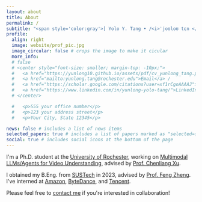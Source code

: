 ```yaml
---
layout: about
title: About
permalink: /
subtitle: "<span style='color:gray'>[ Yolo Y. Tang • /<i>ˈjoʊloʊ tɛn </i>/ • 芸珑 • she/her/hers ]</span>"
profile:
  align: right
  image: website/prof_pic.jpg
  image_circular: false # crops the image to make it cicular
  more_info:
  # false
  # <center style="font-size: smaller; margin-top: -10px;">
  #   <a href="https://yunlong10.github.io/assets/pdf/cv_yunlong_tang.pdf">CV</a> /=
  #   <a href="mailto:yunlong.tang@rochester.edu">Email</a> /
  #   <a href="https://scholar.google.com/citations?user=xf1rCgoAAAAJ">GScholar</a> /
  #   <a href="https://www.linkedin.com/in/yunlong-yolo-tang/">LinkedIn</a>
  # </center>

  #   <p>555 your office number</p>
  #   <p>123 your address street</p>
  #   <p>Your City, State 12345</p>

news: false # includes a list of news items
selected_papers: true # includes a list of papers marked as "selected={true}"
social: true # includes social icons at the bottom of the page
---
```


<!-- Hi there / 你好 / こんにちは / Ciallo～(∠・ω< )⌒★ Welcome to my homepage! -->

I'm a Ph.D. student at the [University of Rochester](https://www.rochester.edu/), working on <a href="https://github.com/yunlong10/Awesome-LLMs-for-Video-Understanding">Multimodal LLMs/Agents for Video Understanding</a>, advised by [Prof. Chenliang Xu](https://www.cs.rochester.edu/~cxu22/index.html).

I obtained my B.Eng. from [SUSTech](https://www.sustech.edu.cn/en/) in 2023, advised by [Prof. Feng Zheng](https://scholar.google.com/citations?user=PcmyXHMAAAAJ).
I've interned at [Amazon](https://www.aboutamazon.com/), [ByteDance](https://www.bytedance.com/en/), and [Tencent](https://www.tencent.com/).

Please feel free to [contact me](/#social-links) if you're interested in collaboration!

<!-- `Please read this`[`[note]`](/collaboration_precautions)`if you're interested in research collaboration.` -->
